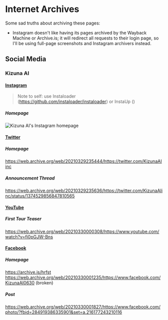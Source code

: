 # Internet Archives

Some sad truths about archiving these pages:
* Instagram doesn't like having its pages archived by the Wayback Machine or Archive.is; it will redirect all requests to their login page, so I'll be using full-page screenshots and Instagram archivers instead.

## Social Media

### Kizuna AI

#### [Instagram](https://www.instagram.com/a.i.channel_official/)
<!-- [Left Image](https://user-images.githubusercontent.com/25624882/112911473-8176c880-90c3-11eb-8885-cd338d1511cd.png) -->
> Note to self: use Instaloader (https://github.com/instaloader/instaloader) or InstaUp ()

##### Homepage
![Kizuna AI's Instagram homepage](https://user-images.githubusercontent.com/25624882/112913530-d0266180-90c7-11eb-950c-a1dfd2aff002.png)

#### [Twitter](https://twitter.com/KizunaAIinc/)

##### Homepage
https://web.archive.org/web/20210329235444/https://twitter.com/KizunaAIinc

##### Announcement Thread
https://web.archive.org/web/20210329235636/https://twitter.com/KizunaAIinc/status/1374529856847810565

#### [YouTube](https://www.youtube.com/channel/UC4YaOt1yT-ZeyB0OmxHgolA)

##### First Tour Teaser
https://web.archive.org/web/20210330000308/https://www.youtube.com/watch?v=fi0pGJW-Bns

#### [Facebook](https://www.facebook.com/KizunaAI0630)

##### Homepage
https://archive.is/hrfst
https://web.archive.org/web/20210330001235/https://www.facebook.com/KizunaAI0630 (broken)

##### Post
https://web.archive.org/web/20210330001827/https://www.facebook.com/photo/?fbid=284919386335901&set=a.216177243210116
